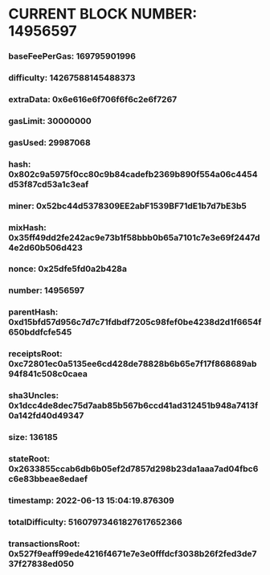 # CURRENT BLOCK NUMBER: 14956597

### baseFeePerGas: 169795901996
### difficulty: 14267588145488373
### extraData: 0x6e616e6f706f6f6c2e6f7267
### gasLimit: 30000000
### gasUsed: 29987068
### hash: 0x802c9a5975f0cc80c9b84cadefb2369b890f554a06c4454d53f87cd53a1c3eaf
### miner: 0x52bc44d5378309EE2abF1539BF71dE1b7d7bE3b5
### mixHash: 0x35ff49dd2fe242ac9e73b1f58bbb0b65a7101c7e3e69f2447d4e2d60b506d423
### nonce: 0x25dfe5fd0a2b428a
### number: 14956597
### parentHash: 0xd15bfd57d956c7d7c71fdbdf7205c98fef0be4238d2d1f6654f650bddfcfe545
### receiptsRoot: 0xc72801ec0a5135ee6cd428de78828b6b65e7f17f868689ab94f841c508c0caea
### sha3Uncles: 0x1dcc4de8dec75d7aab85b567b6ccd41ad312451b948a7413f0a142fd40d49347
### size: 136185
### stateRoot: 0x2633855ccab6db6b05ef2d7857d298b23da1aaa7ad04fbc6c6e83bbeae8edaef
### timestamp: 2022-06-13 15:04:19.876309
### totalDifficulty: 51607973461827617652366
### transactionsRoot: 0x527f9eaff99ede4216f4671e7e3e0fffdcf3038b26f2fed3de737f27838ed050
